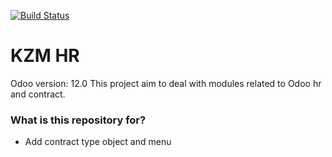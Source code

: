 [![Build Status](https://travis-ci.org/karizmaconseil/kzm_hr.svg?branch=12.0)](https://travis-ci.org/karizmaconseil/kzm_hr)


KZM HR
=============
Odoo version: 12.0
This project aim to deal with modules related to Odoo hr and contract.


### What is this repository for? ###
- Add contract type object and menu
